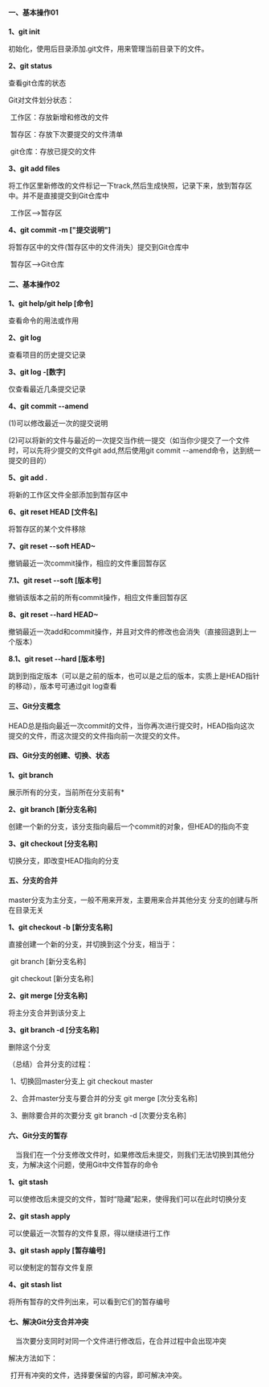 #### 一、基本操作01

**1、git init**

初始化，使用后目录添加.git文件，用来管理当前目录下的文件。

**2、git status**

查看git仓库的状态

Git对文件划分状态：

​	工作区：存放新增和修改的文件

​	暂存区：存放下次要提交的文件清单

​	git仓库：存放已提交的文件

**3、git add files**

将工作区里新修改的文件标记一下track,然后生成快照，记录下来，放到暂存区中。并不是直接提交到Git仓库中

​	工作区——>暂存区

**4、git commit -m ["提交说明"]**

将暂存区中的文件(暂存区中的文件消失）提交到Git仓库中

​	暂存区——>Git仓库

#### 二、基本操作02

**1、git help/git help [命令]**

查看命令的用法或作用

**2、git log**

查看项目的历史提交记录

**3、git log -[数字]**

仅查看最近几条提交记录

**4、git commit --amend**

(1)可以修改最近一次的提交说明

(2)可以将新的文件与最近的一次提交当作统一提交（如当你少提交了一个文件时，可以先将少提交的文件git add,然后使用git commit --amend命令，达到统一提交的目的）

**5、git add .**

将新的工作区文件全部添加到暂存区中

**6、git reset HEAD [文件名]**

将暂存区的某个文件移除

**7、git reset --soft HEAD~**

撤销最近一次commit操作，相应的文件重回暂存区

**7.1、git reset --soft [版本号]**

撤销该版本之前的所有commit操作，相应文件重回暂存区

**8、git reset --hard HEAD~**

撤销最近一次add和commit操作，并且对文件的修改也会消失（直接回退到上一个版本）

**8.1、git reset --hard [版本号]**

跳到到指定版本（可以是之前的版本，也可以是之后的版本，实质上是HEAD指针的移动），版本号可通过git log查看

#### 三、Git分支概念

HEAD总是指向最近一次commit的文件，当你再次进行提交时，HEAD指向这次提交的文件，而这次提交的文件指向前一次提交的文件。

#### 四、Git分支的创建、切换、状态

**1、git branch**

展示所有的分支，当前所在分支前有*

**2、git branch [新分支名称]**

创建一个新的分支，该分支指向最后一个commit的对象，但HEAD的指向不变

**3、git checkout [分支名称]**

切换分支，即改变HEAD指向的分支

#### 五、分支的合并

master分支为主分支，一般不用来开发，主要用来合并其他分支
分支的创建与所在目录无关

**1、git checkout -b [新分支名称]**

直接创建一个新的分支，并切换到这个分支，相当于：

​	git branch [新分支名称]

​	git checkout [新分支名称]

**2、git merge [分支名称]**

将主分支合并到该分支上

**3、git branch -d [分支名称]**

删除这个分支

（总结）合并分支的过程：

​	1、切换回master分支上 	git checkout master

​	2、合并master分支与要合并的分支	git merge [次分支名称]

​	3、删除要合并的次要分支	git branch -d [次要分支名称]

#### 六、Git分支的暂存

&emsp;当我们在一个分支修改文件时，如果修改后未提交，则我们无法切换到其他分支，为解决这个问题，使用Git中文件暂存的命令

**1、git stash**

可以使修改后未提交的文件，暂时“隐藏”起来，使得我们可以在此时切换分支

**2、git stash apply**

可以使最近一次暂存的文件复原，得以继续进行工作

**3、git stash apply [暂存编号]**

可以使制定的暂存文件复原

**4、git stash list**

将所有暂存的文件列出来，可以看到它们的暂存编号

#### 七、解决Git分支合并冲突

&emsp;当次要分支同时对同一个文件进行修改后，在合并过程中会出现冲突

解决方法如下：

​	打开有冲突的文件，选择要保留的内容，即可解决冲突。